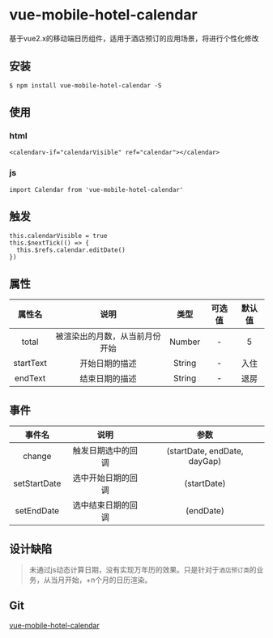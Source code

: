 vue-mobile-hotel-calendar
==========

基于vue2.x的移动端日历组件，适用于酒店预订的应用场景，将进行个性化修改

## 安装
```
$ npm install vue-mobile-hotel-calendar -S
```

## 使用

### html
```
<calendarv-if="calendarVisible" ref="calendar"></calendar>
```
### js
```
import Calendar from 'vue-mobile-hotel-calendar'
```

## 触发
```
this.calendarVisible = true
this.$nextTick(() => {
  this.$refs.calendar.editDate()
})
```

## 属性
属性名 | 说明 | 类型 | 可选值 | 默认值   
:-: | :-: | :-: | :-: | :-:
total | 被渲染出的月数，从当前月份开始 | Number | - | 5
startText | 开始日期的描述 | String | - | 入住
endText | 结束日期的描述 | String | - | 退房

## 事件
事件名 | 说明 |  参数  
:-: | :-: | :-:
change | 触发日期选中的回调 | (startDate, endDate, dayGap) |
setStartDate | 选中开始日期的回调 | (startDate)
setEndDate | 选中结束日期的回调 | (endDate)

## 设计缺陷
> 未通过js动态计算日期，没有实现万年历的效果。只是针对于`酒店预订类`的业务，从当月开始，+n个月的日历渲染。

## Git
[vue-mobile-hotel-calendar](https://github.com/AlanOzil/vue-moble-hotel-calendar)
